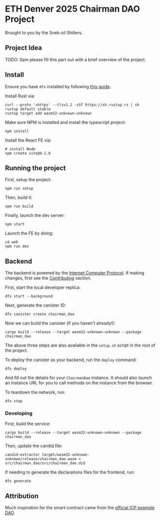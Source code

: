 # ETH Denver 2025 Chairman DAO Project

Brought to you by the Snek-oil Shillers.

## Project Idea

TODO: Sam please fill this part out with a brief overview of the project.

## Install

Ensure you have `dfx` installed by following [this guide](https://internetcomputer.org/docs/current/developer-docs/getting-started/install).

Install Rust via:

```shell
curl --proto '=https' --tlsv1.2 -sSf https://sh.rustup.rs | sh
rustup default stable
rustup target add wasm32-unknown-unknown
```

Make sure NPM is installed and install the typescript project:

```shell
npm install
```

Install the React FE via:

```shell
# install Node
npm create vite@4.1.0
```

## Running the project

First, setup the project:

```shell
npm run setup
```

Then, build it:

```shell
npm run build
```

Finally, launch the dev server:

```shell
npm start
```

Launch the FE by doing:

```shell
cd web
npm run dev
```

## Backend

The backend is powered by the [Internet Computer Protocol](https://internetcomputer.org/).
If making changes, first see the [Contributing](#Developing) section.

First, start the local developer replica:

```shell
dfx start --background
```

Next, generate the canister ID:

```shell
dfx canister create chairman_dao
```

Now we can build the canister (if you haven't already!):

```shell
cargo build --release --target wasm32-unknown-unknown --package chairman_dao
```

The above three steps are also available in the `setup.sh` script in the root of the project.

To deploy the canister as your backend, run the `deploy` command:

```shell
dfx deploy
```

And fill out the details for your `ChairmanDao` instance.
It should also launch an instance URL for you to call methods on the instance from the browser.

To teardown the network, run:

```
dfx stop
```

### Developing

First, build the service:

```shell
cargo build --release --target wasm32-unknown-unknown --package chairman_dao
```

Then, update the candid file:

```shell
candid-extractor target/wasm32-unknown-unknown/release/chairman_dao.wasm > src/chairman_dao/src/chairman_dao.did
```

If needing to generate the declarations files for the frontend, run:

```shell
dfx generate
```

## Attribution

Much inspiration for the smart-contract came from the [official ICP example DAO](https://github.com/dfinity/examples/tree/master/rust/basic_dao).
